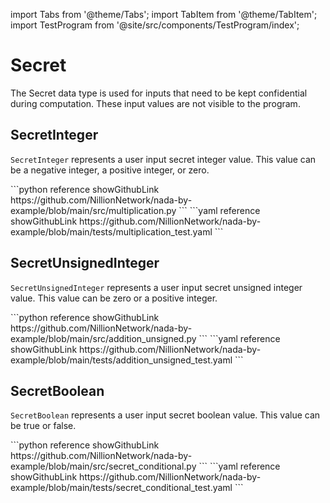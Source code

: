 import Tabs from '@theme/Tabs';
import TabItem from '@theme/TabItem';
import TestProgram from '@site/src/components/TestProgram/index';

# Secret

The Secret data type is used for inputs that need to be kept confidential during computation. These input values are not visible to the program.

## SecretInteger

`SecretInteger` represents a user input secret integer value. This value can be a negative integer, a positive integer, or zero.

<Tabs>

<TabItem value="program" label="Nada program" default>
```python reference showGithubLink
https://github.com/NillionNetwork/nada-by-example/blob/main/src/multiplication.py
```
</TabItem>

<TabItem value="test" label="Test file">
```yaml reference showGithubLink
https://github.com/NillionNetwork/nada-by-example/blob/main/tests/multiplication_test.yaml
```
</TabItem>
</Tabs>

<TestProgram programName="multiplication" />

## SecretUnsignedInteger

`SecretUnsignedInteger` represents a user input secret unsigned integer value. This value can be zero or a positive integer.

<Tabs>

<TabItem value="program" label="Nada program" default>
```python reference showGithubLink
https://github.com/NillionNetwork/nada-by-example/blob/main/src/addition_unsigned.py
```
</TabItem>

<TabItem value="test" label="Test file">
```yaml reference showGithubLink
https://github.com/NillionNetwork/nada-by-example/blob/main/tests/addition_unsigned_test.yaml
```
</TabItem>
</Tabs>

<TestProgram programName="addition_unsigned" />

## SecretBoolean

`SecretBoolean` represents a user input secret boolean value. This value can be true or false.

<Tabs>

<TabItem value="program" label="Nada program" default>
```python reference showGithubLink
https://github.com/NillionNetwork/nada-by-example/blob/main/src/secret_conditional.py
```
</TabItem>

<TabItem value="test" label="Test file">
```yaml reference showGithubLink
https://github.com/NillionNetwork/nada-by-example/blob/main/tests/secret_conditional_test.yaml
```
</TabItem>
</Tabs>

<TestProgram programName="secret_conditional" />